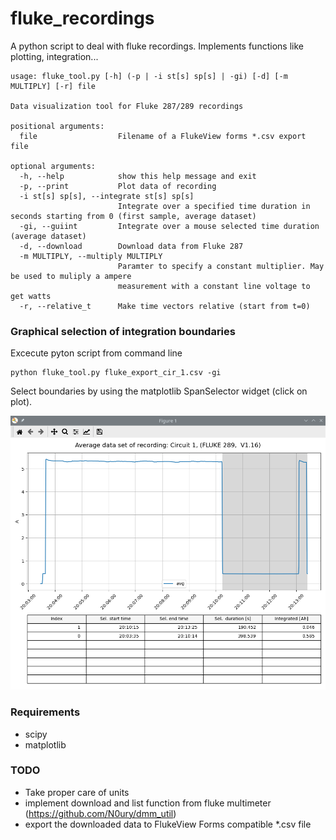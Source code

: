 # fluke_recordings
A python script to deal with fluke recordings. Implements functions like plotting, integration...


```
usage: fluke_tool.py [-h] (-p | -i st[s] sp[s] | -gi) [-d] [-m MULTIPLY] [-r] file

Data visualization tool for Fluke 287/289 recordings

positional arguments:
  file                  Filename of a FlukeView forms *.csv export file

optional arguments:
  -h, --help            show this help message and exit
  -p, --print           Plot data of recording
  -i st[s] sp[s], --integrate st[s] sp[s]
                        Integrate over a specified time duration in seconds starting from 0 (first sample, average dataset)
  -gi, --guiint         Integrate over a mouse selected time duration (average dataset)
  -d, --download        Download data from Fluke 287
  -m MULTIPLY, --multiply MULTIPLY
                        Paramter to specify a constant multiplier. May be used to muliply a ampere
                        measurement with a constant line voltage to get watts
  -r, --relative_t      Make time vectors relative (start from t=0)
  ```

### Graphical selection of integration boundaries
Excecute pyton script from command line
```
python fluke_tool.py fluke_export_cir_1.csv -gi
```
Select boundaries by using the matplotlib SpanSelector widget (click on plot).

<img src="screenshots/guiint.png" width="800"/>

### Requirements
 - scipy
 - matplotlib

### TODO
- Take proper care of units
- implement download and list function from fluke multimeter (https://github.com/N0ury/dmm_util)
- export the downloaded data to FlukeView Forms compatible *.csv file
